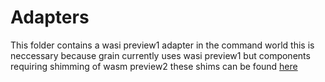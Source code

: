 # Adapters
This folder contains a wasi preview1 adapter in the command world this is neccessary because grain currently uses wasi preview1 but components requiring shimming of wasm preview2 these shims can be found [here](https://github.com/bytecodealliance/wasmtime/blob/main/crates/wasi-preview1-component-adapter/README.md)